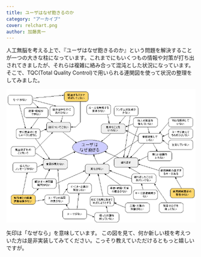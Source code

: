 ```yaml
---
title: ユーザはなぜ飽きるのか
category: "アーカイブ"
cover: relchart.png
author: 加藤真一
---
```

人工無脳を考える上で、『ユーザはなぜ飽きるのか』という問題を解決することが一つの大きな柱になっています。これまでにもいくつもの情報や対策が打ち出されてきましたが、それらは複雑に絡み合って混沌とした状況になっています。そこで、TQC(Total Quality Control)で用いられる連関図を使って状況の整理をしてみました。

![連関図](./relchart.png)

矢印は「なぜなら」を意味しています。 この図を見て、何か新しい枝を考えついた方は是非実装してみてください。こっそり教えていただけるともっと嬉しいですが。

